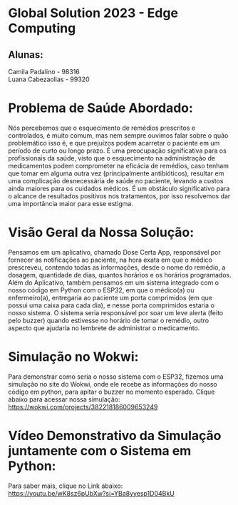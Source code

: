 # Global Solution 2023 - Edge Computing
## Alunas:
Camila Padalino - 98316 <br/>
Luana Cabezaolias - 99320
# Problema de Saúde Abordado:
Nós percebemos que o esquecimento de remédios prescritos e controlados, é muito comum, mas nem sempre ouvimos falar sobre o quão problemático isso é, e que prejuízos podem acarretar o paciente em um período de curto ou longo prazo. É uma preocupação significativa para os profissionais da saúde, visto que o esquecimento na administração de medicamentos podem comprometer na eficácia de remédios, caso tenham que tomar em alguma outra vez (principalmente antibióticos), resultar em uma complicação desnecessária de saúde no paciente, levando a custos ainda maiores para os cuidados médicos. É um obstáculo significativo para o alcance de resultados positivos nos tratamentos, por isso resolvemos dar uma importância maior para esse estigma.
# Visão Geral da Nossa Solução:
 Pensamos em um aplicativo, chamado Dose Certa App, responsável por fornecer as notificações ao paciente, na hora exata em que o médico prescreveu, contendo todas as informações, desde o nome do remédio, a dosagem, quantidade de dias, quantos horários e os horários programados. <br/> Além do Aplicativo, também pensamos em um sistema integrado com o nosso código em Python com o ESP32, em que o médico(a) ou enfermeiro(a), entregaria ao paciente um porta comprimidos (em que possui uma caixa para cada dia), e nesse porta comprimidos estaria o nosso sistema. O sistema seria responsável por soar um leve alerta (feito pelo buzzer) quando estivesse no horário de tomar o remédio, outro aspecto que ajudaria no lembrete de administrar o medicamento.
# Simulação no Wokwi:
Para demonstrar como seria o nosso sistema com o ESP32, fizemos uma simulação no site do Wokwi, onde ele recebe as informações do nosso código em python, para apitar o buzzer no momento esperado. Clique abaixo para acessar nossa simulação:
https://wokwi.com/projects/382218186009653249
# Vídeo Demonstrativo da Simulação juntamente com o Sistema em Python:
Para saber mais, clique no Link abaixo:<br/>
https://youtu.be/wK8sz6pUbXw?si=YBa8yyesp1D04BkU 


